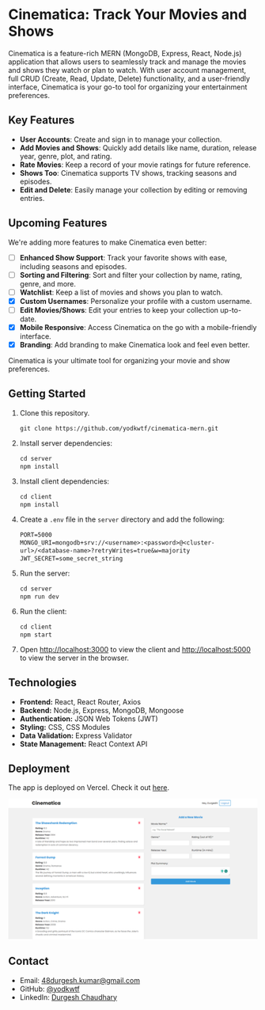 # Cinematica: Track Your Movies and Shows

Cinematica is a feature-rich MERN (MongoDB, Express, React, Node.js) application that allows users to seamlessly track and manage the movies and shows they watch or plan to watch. With user account management, full CRUD (Create, Read, Update, Delete) functionality, and a user-friendly interface, Cinematica is your go-to tool for organizing your entertainment preferences.

## Key Features

- **User Accounts**: Create and sign in to manage your collection.
- **Add Movies and Shows**: Quickly add details like name, duration, release year, genre, plot, and rating.
- **Rate Movies**: Keep a record of your movie ratings for future reference.
- **Shows Too**: Cinematica supports TV shows, tracking seasons and episodes.
- **Edit and Delete**: Easily manage your collection by editing or removing entries.

## Upcoming Features

We're adding more features to make Cinematica even better:

- [ ] **Enhanced Show Support**: Track your favorite shows with ease, including seasons and episodes.
- [ ] **Sorting and Filtering**: Sort and filter your collection by name, rating, genre, and more.
- [ ] **Watchlist**: Keep a list of movies and shows you plan to watch.
- [x] **Custom Usernames**: Personalize your profile with a custom username.
- [ ] **Edit Movies/Shows**: Edit your entries to keep your collection up-to-date.
- [x] **Mobile Responsive**: Access Cinematica on the go with a mobile-friendly interface.
- [x] **Branding**: Add branding to make Cinematica look and feel even better.

Cinematica is your ultimate tool for organizing your movie and show preferences.

## Getting Started

1. Clone this repository.

   ```shell
   git clone https://github.com/yodkwtf/cinematica-mern.git
   ```

2. Install server dependencies:

   ```shell
   cd server
   npm install
   ```

3. Install client dependencies:

   ```shell
   cd client
   npm install
   ```

4. Create a `.env` file in the `server` directory and add the following:

   ```.env
   PORT=5000
   MONGO_URI=mongodb+srv://<username>:<password>@<cluster-url>/<database-name>?retryWrites=true&w=majority
   JWT_SECRET=some_secret_string
   ```

5. Run the server:

   ```shell
   cd server
   npm run dev
   ```

6. Run the client:

   ```shell
   cd client
   npm start
   ```

7. Open [http://localhost:3000](http://localhost:3000) to view the client and [http://localhost:5000](http://localhost:5000) to view the server in the browser.

## Technologies

- **Frontend:** React, React Router, Axios
- **Backend:** Node.js, Express, MongoDB, Mongoose
- **Authentication:** JSON Web Tokens (JWT)
- **Styling:** CSS, CSS Modules
- **Data Validation:** Express Validator
- **State Management:** React Context API

## Deployment

The app is deployed on Vercel. Check it out [here](https://cinematica-dk.vercel.app/).

![Cinematica](./client/public/cinematica.png)

## Contact

- Email: 48durgesh.kumar@gmail.com
- GitHub: [@yodkwtf](https://github.com/yokdwtf)
- LinkedIn: [Durgesh Chaudhary](https://www.linkedin.com/in/durgesh-chaudhary/)

